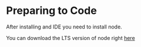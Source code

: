 
# Preparing to Code

After installing and IDE you need to install node.

You can download the LTS version of node right [here](https://nodejs.org/en/download/)
